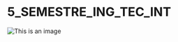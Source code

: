 # 5_SEMESTRE_ING_TEC_INT
![This is an image](https://portal.ucol.mx/content/micrositios/188/image/Escudo2021/1_Linea/UdeC%20Abajo_392.png)
